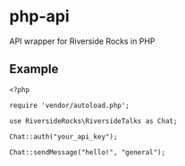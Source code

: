 # php-api
API wrapper for Riverside Rocks in PHP


## Example

```
<?php

require 'vendor/autoload.php';

use RiversideRocks\RiversideTalks as Chat;

Chat::auth("your_api_key");

Chat::sendMessage("hello!", "general");
```